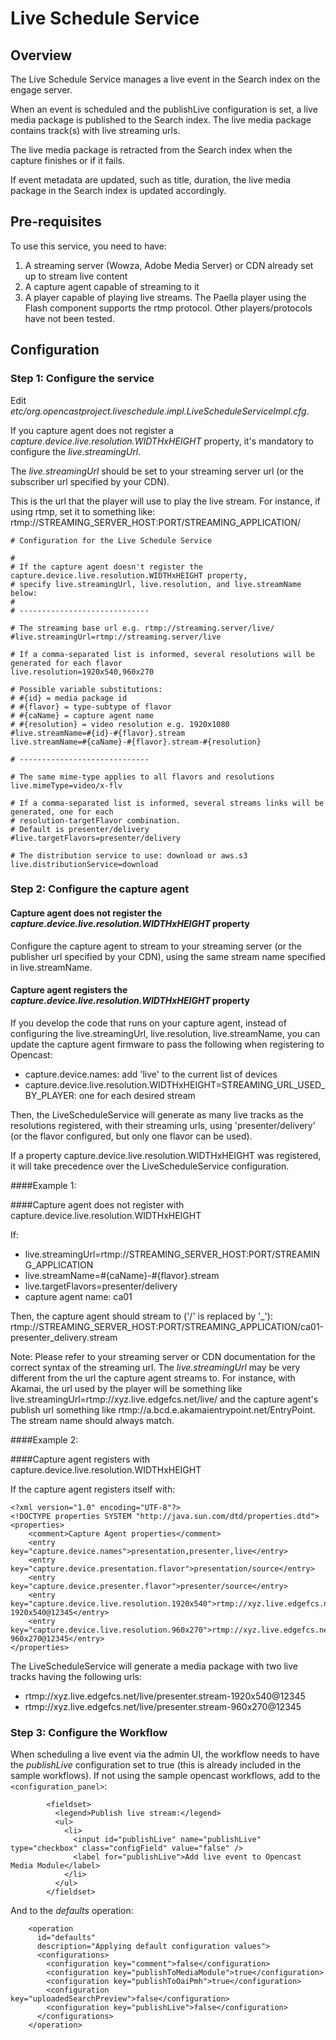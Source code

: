Live Schedule Service
=====================

Overview
--------

The Live Schedule Service manages a live event in the Search index on the engage server.

When an event is scheduled and the publishLive configuration is set, a live media package is published to the Search index. The live media package contains track(s) with live streaming urls.

The live media package is retracted from the Search index when the capture finishes or if it fails.

If event metadata are updated, such as title, duration, the live media package in the Search index is updated accordingly.

Pre-requisites
--------------

To use this service, you need to have:

1. A streaming server (Wowza, Adobe Media Server) or CDN already set up to stream live content
2. A capture agent capable of streaming to it
3. A player capable of playing live streams. The Paella player using the Flash component supports the rtmp protocol. Other players/protocols have not been tested.

Configuration
-------------

### Step 1: Configure the service

Edit  _etc/org.opencastproject.liveschedule.impl.LiveScheduleServiceImpl.cfg_.

If you capture agent does not register a _capture.device.live.resolution.WIDTHxHEIGHT_ property, it's mandatory to configure the _live.streamingUrl_. 

The _live.streamingUrl_ should be set to your streaming server url (or the subscriber url specified by your CDN).

This is the url that the player will use to play the live stream.
For instance, if using rtmp, set it to something like: rtmp://STREAMING_SERVER_HOST:PORT/STREAMING_APPLICATION/

```
# Configuration for the Live Schedule Service

#
# If the capture agent doesn't register the capture.device.live.resolution.WIDTHxHEIGHT property,
# specify live.streamingUrl, live.resolution, and live.streamName below:
#
# -----------------------------

# The streaming base url e.g. rtmp://streaming.server/live/
#live.streamingUrl=rtmp://streaming.server/live

# If a comma-separated list is informed, several resolutions will be generated for each flavor
live.resolution=1920x540,960x270

# Possible variable substitutions:
# #{id} = media package id
# #{flavor} = type-subtype of flavor
# #{caName} = capture agent name
# #{resolution} = video resolution e.g. 1920x1080
#live.streamName=#{id}-#{flavor}.stream
live.streamName=#{caName}-#{flavor}.stream-#{resolution}

# -----------------------------

# The same mime-type applies to all flavors and resolutions
live.mimeType=video/x-flv

# If a comma-separated list is informed, several streams links will be generated, one for each
# resolution-targetFlavor combination.
# Default is presenter/delivery
#live.targetFlavors=presenter/delivery

# The distribution service to use: download or aws.s3
live.distributionService=download
```

### Step 2: Configure the capture agent

#### Capture agent does not register the _capture.device.live.resolution.WIDTHxHEIGHT_ property 

Configure the capture agent to stream to your streaming server (or the publisher url specified by your CDN), using the same stream name specified in live.streamName.

#### Capture agent registers the _capture.device.live.resolution.WIDTHxHEIGHT_ property 

If you develop the code that runs on your capture agent, instead of configuring the live.streamingUrl,
live.resolution, live.streamName, 
you can update the capture agent firmware to pass the following when registering to Opencast:

- capture.device.names: add 'live' to the current list of devices
- capture.device.live.resolution.WIDTHxHEIGHT=STREAMING_URL_USED_BY_PLAYER: one for each desired stream

Then, the LiveScheduleService will generate as many live tracks as the resolutions registered, with their streaming urls, 
using 'presenter/delivery' (or the flavor configured, but only one flavor can be used).

If a property capture.device.live.resolution.WIDTHxHEIGHT was registered, it will take precedence over the LiveScheduleService
configuration.

####Example 1: 

####Capture agent does not register with capture.device.live.resolution.WIDTHxHEIGHT

If:

- live.streamingUrl=rtmp://STREAMING_SERVER_HOST:PORT/STREAMING_APPLICATION
- live.streamName=#{caName}-#{flavor}.stream
- live.targetFlavors=presenter/delivery
- capture agent name: ca01

Then, the capture agent should stream to ('/' is replaced by '_'): rtmp://STREAMING_SERVER_HOST:PORT/STREAMING_APPLICATION/ca01-presenter_delivery.stream

Note: Please refer to your streaming server or CDN documentation for the correct syntax of the streaming url.
The _live.streamingUrl_ may be very different from the url the capture agent streams to.
For instance, with Akamai, the url used by the player will be something like live.streamingUrl=rtmp://xyz.live.edgefcs.net/live/ and the capture agent's publish url something like rtmp://a.bcd.e.akamaientrypoint.net/EntryPoint. The stream name should always match.

####Example 2: 

####Capture agent registers with capture.device.live.resolution.WIDTHxHEIGHT

If the capture agent registers itself with:

```
<?xml version="1.0" encoding="UTF-8"?>
<!DOCTYPE properties SYSTEM "http://java.sun.com/dtd/properties.dtd">
<properties>
    <comment>Capture Agent properties</comment>
    <entry key="capture.device.names">presentation,presenter,live</entry>
    <entry key="capture.device.presentation.flavor">presentation/source</entry>
    <entry key="capture.device.presenter.flavor">presenter/source</entry>
    <entry key="capture.device.live.resolution.1920x540">rtmp://xyz.live.edgefcs.net/live/presenter.stream-1920x540@12345</entry>
    <entry key="capture.device.live.resolution.960x270">rtmp://xyz.live.edgefcs.net/live/presenter.stream-960x270@12345</entry>
</properties>
```

The LiveScheduleService will generate a media package with two live tracks having the following urls:

- rtmp://xyz.live.edgefcs.net/live/presenter.stream-1920x540@12345
- rtmp://xyz.live.edgefcs.net/live/presenter.stream-960x270@12345


### Step 3: Configure the Workflow

When scheduling a live event via the admin UI, the workflow needs to have the _publishLive_ configuration set to true (this is already included in the sample workflows).
If not using the sample opencast workflows, add to the `<configuration_panel>`:

```
        <fieldset>
          <legend>Publish live stream:</legend>
          <ul>
            <li>
              <input id="publishLive" name="publishLive" type="checkbox" class="configField" value="false" />
              <label for="publishLive">Add live event to Opencast Media Module</label>
            </li>
          </ul>
        </fieldset>        
```

And to the _defaults_ operation:

```
    <operation
      id="defaults"
      description="Applying default configuration values">
      <configurations>
        <configuration key="comment">false</configuration>
        <configuration key="publishToMediaModule">true</configuration>
        <configuration key="publishToOaiPmh">true</configuration>
        <configuration key="uploadedSearchPreview">false</configuration>
        <configuration key="publishLive">false</configuration>        
      </configurations>
    </operation>
```
